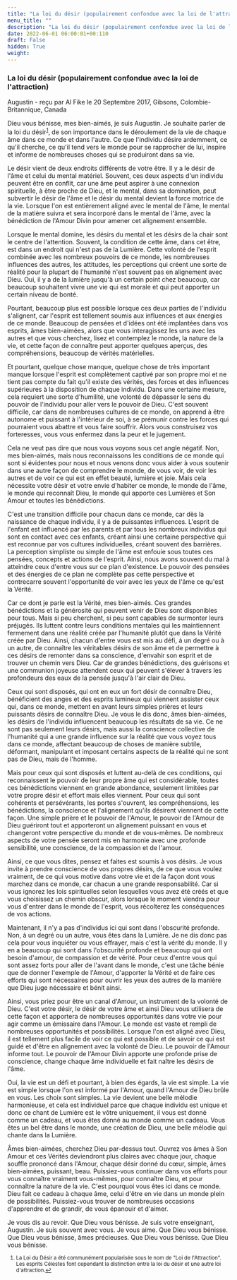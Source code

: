 ```yaml
---
title: "La loi du désir (populairement confondue avec la loi de l'attraction)"
menu_title: ""
description: "La loi du désir (populairement confondue avec la loi de l'attraction)"
date: 2022-06-01 06:00:01+00:110
draft: False
hidden: True
weight:
---
```

### La loi du désir (populairement confondue avec la loi de l'attraction)

Augustin - reçu par Al Fike le 20 Septembre 2017, Gibsons, Colombie-Britannique, Canada

Dieu vous bénisse, mes bien-aimés, je suis Augustin. Je souhaite parler de la loi du désir<sup id=”a1”>[1](#f1)</sup>, de son importance dans le déroulement de la vie de chaque âme dans ce monde et dans l'autre. Ce que l'individu désire ardemment, ce qu'il cherche, ce qu'il tend vers le monde pour se rapprocher de lui, inspire et informe de nombreuses choses qui se produiront dans sa vie.

Le désir vient de deux endroits différents de votre être. Il y a le désir de l'âme et celui du mental matériel. Souvent, ces deux aspects d'un individu peuvent être en conflit, car une âme peut aspirer à une connexion spirituelle, à être proche de Dieu, et le mental, dans sa domination, peut subvertir le désir de l'âme et le désir du mental devient la force motrice de la vie. Lorsque l'on est entièrement aligné avec le mental de l'âme, le mental de la matière suivra et sera incorporé dans le mental de l'âme, avec la bénédiction de l'Amour Divin pour amener cet alignement ensemble.

Lorsque le mental domine, les désirs du mental et les désirs de la chair sont le centre de l'attention. Souvent, la condition de cette âme, dans cet être, est dans un endroit qui n'est pas de la Lumière. Cette volonté de l'esprit combinée avec les nombreux pouvoirs de ce monde, les nombreuses influences des autres, les attitudes, les perceptions qui créent une sorte de réalité pour la plupart de l'humanité n'est souvent pas en alignement avec Dieu. Oui, il y a de la lumière jusqu'à un certain point chez beaucoup, car beaucoup souhaitent vivre une vie qui est morale et qui peut apporter un certain niveau de bonté. 

Pourtant, beaucoup plus est possible lorsque ces deux parties de l'individu s'alignent, car l'esprit est tellement soumis aux influences et aux énergies de ce monde. Beaucoup de pensées et d'idées ont été implantées dans vos esprits, âmes bien-aimées, alors que vous interagissez les uns avec les autres et que vous cherchez, lisez et contemplez le monde, la nature de la vie, et cette façon de connaître peut apporter quelques aperçus, des compréhensions, beaucoup de vérités matérielles.

Et pourtant, quelque chose manque, quelque chose de très important manque lorsque l'esprit est complètement captivé par son propre moi et ne tient pas compte du fait qu'il existe des vérités, des forces et des influences supérieures à la disposition de chaque individu. Dans une certaine mesure, cela requiert une sorte d'humilité, une volonté de dépasser le sens du pouvoir de l'individu pour aller vers le pouvoir de Dieu. C'est souvent difficile, car dans de nombreuses cultures de ce monde, on apprend à être autonome et puissant à l'intérieur de soi, à se prémunir contre les forces qui pourraient vous abattre et vous faire souffrir. Alors vous construisez vos forteresses, vous vous enfermez dans la peur et le jugement.

Cela ne veut pas dire que nous vous voyons sous cet angle négatif. Non, mes bien-aimés, mais nous reconnaissons les conditions de ce monde qui sont si évidentes pour nous et nous venons donc vous aider à vous soutenir dans une autre façon de comprendre le monde, de vous voir, de voir les autres et de voir ce qui est en effet beauté, lumière et joie. Mais cela nécessite votre désir et votre envie d'habiter ce monde, le monde de l'âme, le monde qui reconnaît Dieu, le monde qui apporte ces Lumières et Son Amour et toutes les bénédictions.

C'est une transition difficile pour chacun dans ce monde, car dès la naissance de chaque individu, il y a de puissantes influences. L'esprit de l'enfant est influencé par les parents et par tous les nombreux individus qui sont en contact avec ces enfants, créant ainsi une certaine perspective qui est reconnue par vos cultures individuelles, créant souvent des barrières. La perception simpliste ou simple de l'âme est enfouie sous toutes ces pensées, concepts et actions de l'esprit. Ainsi, nous avons souvent du mal à atteindre ceux d'entre vous sur ce plan d'existence. Le pouvoir des pensées et des énergies de ce plan ne complète pas cette perspective et contrecarre souvent l'opportunité de voir avec les yeux de l'âme ce qu'est la Vérité.

Car ce dont je parle est la Vérité, mes bien-aimés. Ces grandes bénédictions et la générosité qui peuvent venir de Dieu sont disponibles pour tous. Mais si peu cherchent, si peu sont capables de surmonter leurs préjugés. Ils luttent contre leurs conditions mentales qui les maintiennent fermement dans une réalité créée par l'humanité plutôt que dans la Vérité créée par Dieu. Ainsi, chacun d'entre vous est mis au défi, à un degré ou à un autre, de connaître les véritables désirs de son âme et de permettre à ces désirs de remonter dans sa conscience, d'envahir son esprit et de trouver un chemin vers Dieu. Car de grandes bénédictions, des guérisons et une communion joyeuse attendent ceux qui peuvent s'élever à travers les profondeurs des eaux de la pensée jusqu'à l'air clair de Dieu.

Ceux qui sont disposés, qui ont en eux un fort désir de connaître Dieu, bénéficient des anges et des esprits lumineux qui viennent assister ceux qui, dans ce monde, mettent en avant leurs simples prières et leurs puissants désirs de connaître Dieu. Je vous le dis donc, âmes bien-aimées, les désirs de l'individu influencent beaucoup les résultats de sa vie. Ce ne sont pas seulement leurs désirs, mais aussi la conscience collective de l'humanité qui a une grande influence sur la réalité que vous voyez tous dans ce monde, affectant beaucoup de choses de manière subtile, déformant, manipulant et imposant certains aspects de la réalité qui ne sont pas de Dieu, mais de l'homme.

Mais pour ceux qui sont disposés et luttent au-delà de ces conditions, qui reconnaissent le pouvoir de leur propre âme qui est considérable, toutes ces bénédictions viennent en grande abondance, seulement limitées par votre propre désir et effort mais elles viennent. Pour ceux qui sont cohérents et persévérants, les portes s'ouvrent, les compréhensions, les bénédictions, la conscience et l'alignement qu'ils désirent viennent de cette façon. Une simple prière et le pouvoir de l'Amour, le pouvoir de l'Amour de Dieu guériront tout et apporteront un alignement puissant en vous et changeront votre perspective du monde et de vous-mêmes. De nombreux aspects de votre pensée seront mis en harmonie avec une profonde sensibilité, une conscience, de la compassion et de l'amour.

Ainsi, ce que vous dites, pensez et faites est soumis à vos désirs. Je vous invite à prendre conscience de vos propres désirs, de ce que vous voulez vraiment, de ce qui vous motive dans votre vie et de la façon dont vous marchez dans ce monde, car chacun a une grande responsabilité. Car si vous ignorez les lois spirituelles selon lesquelles vous avez été créés et que vous choisissez un chemin obscur, alors lorsque le moment viendra pour vous d'entrer dans le monde de l'esprit, vous récolterez les conséquences de vos actions.

Maintenant, il n'y a pas d'individus ici qui sont dans l'obscurité profonde. Non, à un degré ou un autre, vous êtes dans la Lumière. Je ne dis donc pas cela pour vous inquiéter ou vous effrayer, mais c'est la vérité du monde. Il y en a beaucoup qui sont dans l'obscurité profonde et beaucoup qui ont besoin d'amour, de compassion et de vérité. Pour ceux d'entre vous qui sont assez forts pour aller de l'avant dans le monde, c'est une tâche bénie que de donner l'exemple de l'Amour, d'apporter la Vérité et de faire ces efforts qui sont nécessaires pour ouvrir les yeux des autres de la manière que Dieu juge nécessaire et bénit ainsi.

Ainsi, vous priez pour être un canal d'Amour, un instrument de la volonté de Dieu. C'est votre désir, le désir de votre âme et ainsi Dieu vous utilisera de cette façon et apportera de nombreuses opportunités dans votre vie pour agir comme un émissaire dans l'Amour. Le monde est vaste et rempli de nombreuses opportunités et possibilités. Lorsque l'on est aligné avec Dieu, il est tellement plus facile de voir ce qui est possible et de savoir ce qui est guidé et d'être en alignement avec la volonté de Dieu. Le pouvoir de l'Amour informe tout. Le pouvoir de l'Amour Divin apporte une profonde prise de conscience, change chaque âme individuelle et fait naître les désirs de l'âme.

Oui, la vie est un défi et pourtant, à bien des égards, la vie est simple. La vie est simple lorsque l'on est informé par l'Amour, quand l'Amour de Dieu brûle en vous. Les choix sont simples. La vie devient une belle mélodie harmonieuse, et cela est individuel parce que chaque individu est unique et donc ce chant de Lumière est le vôtre uniquement, il vous est donné comme un cadeau, et vous êtes donné au monde comme un cadeau. Vous êtes un bel être dans le monde, une création de Dieu, une belle mélodie qui chante dans la Lumière.

Âmes bien-aimées, cherchez Dieu par-dessus tout. Ouvrez vos âmes à Son Amour et ces Vérités deviendront plus claires avec chaque jour, chaque souffle prononcé dans l'Amour, chaque désir donné du cœur, simple, âmes bien-aimées, puissant, beau. Puissiez-vous continuer dans vos efforts pour vous connaître vraiment vous-mêmes, pour connaître Dieu, et pour connaître la nature de la vie. C'est pourquoi vous êtes ici dans ce monde. Dieu fait ce cadeau à chaque âme, celui d'être en vie dans un monde plein de possibilités. Puissiez-vous trouver de nombreuses occasions d'apprendre et de grandir, de vous épanouir et d'aimer.

Je vous dis au revoir. Que Dieu vous bénisse. Je suis votre enseignant, Augustin. Je suis souvent avec vous. Je vous aime. Que Dieu vous bénisse. Que Dieu vous bénisse, âmes précieuses. Que Dieu vous bénisse. Que Dieu vous bénisse.
<small>

1. <large id=”f1”> La Loi du Désir a été communément popularisée sous le nom de "Loi de l'Attraction". Les esprits Célestes font cependant la distinction entre la loi du désir et une autre loi d'attraction.[↩](#a1)
